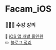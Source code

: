 # Facam_iOS

### 👩🏻‍💻 수강 강의
📌 [iOS 앱 개발 올인원](https://www.udemy.com/course/ios-13-app-development-bootcamp/) <br>
✏️ [블로그 정리](https://julia1281.tistory.com/category/%ED%8C%A8%EC%8A%A4%ED%8A%B8%EC%BA%A0%ED%8D%BC%EC%8A%A4)
